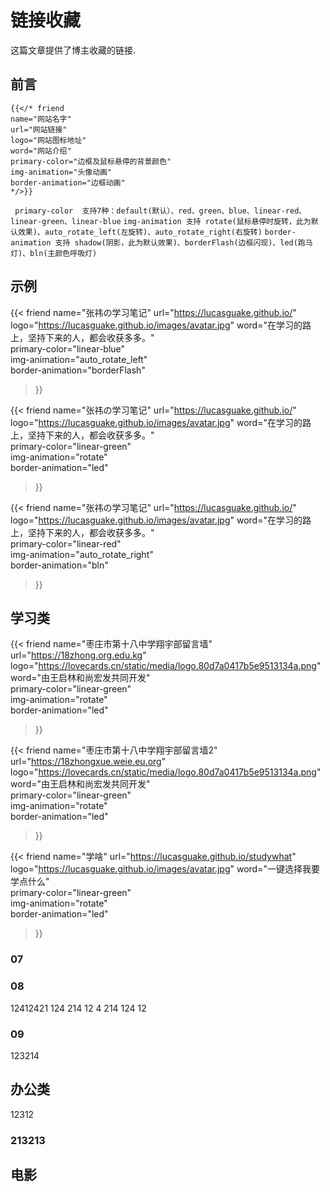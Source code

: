 # 链接收藏


这篇文章提供了博主收藏的链接.

<!--more-->

## 前言
```
{{</* friend
name="网站名字"
url="网站链接"
logo="网站图标地址"
word="网站介绍"  
primary-color="边框及鼠标悬停的背景颜色" 
img-animation="头像动画" 
border-animation="边框动画" 
*/>}}
```
` primary-color  支持7种：default(默认）、red、green、blue、linear-red、linear-green、linear-blue`
` img-animation 支持 rotate(鼠标悬停时旋转，此为默认效果)、auto_rotate_left(左旋转)、auto_rotate_right(右旋转) `
`border-animation 支持 shadow(阴影，此为默认效果)、borderFlash(边框闪现)、led(跑马灯)、bln(主颜色呼吸灯) `
## 示例
{{< friend
name="张祎の学习笔记"
url="https://lucasguake.github.io/"
logo="https://lucasguake.github.io/images/avatar.jpg"
word="在学习的路上，坚持下来的人，都会收获多多。"  
primary-color="linear-blue"   
img-animation="auto_rotate_left"  
border-animation="borderFlash" 
>}}

{{< friend
name="张祎の学习笔记"
url="https://lucasguake.github.io/"
logo="https://lucasguake.github.io/images/avatar.jpg"
word="在学习的路上，坚持下来的人，都会收获多多。"  
primary-color="linear-green"   
img-animation="rotate"  
border-animation="led" 
>}}

{{< friend
name="张祎の学习笔记"
url="https://lucasguake.github.io/"
logo="https://lucasguake.github.io/images/avatar.jpg"
word="在学习的路上，坚持下来的人，都会收获多多。"  
primary-color="linear-red"   
img-animation="auto_rotate_right"  
border-animation="bln" 
>}}



## 学习类

{{< friend
name="枣庄市第十八中学翔宇部留言墙"
url="https://18zhong.org.edu.kg"
logo="https://lovecards.cn/static/media/logo.80d7a0417b5e9513134a.png"
word="由王启林和尚宏发共同开发"  
primary-color="linear-green"   
img-animation="rotate"  
border-animation="led" 
>}}

{{< friend
name="枣庄市第十八中学翔宇部留言墙2"
url="https://18zhongxue.weie.eu.org"
logo="https://lovecards.cn/static/media/logo.80d7a0417b5e9513134a.png"
word="由王启林和尚宏发共同开发"  
primary-color="linear-green"   
img-animation="rotate"  
border-animation="led" 
>}}

{{< friend
name="学啥"
url="https://lucasguake.github.io/studywhat"
logo="https://lucasguake.github.io/images/avatar.jpg"
word="一键选择我要学点什么"  
primary-color="linear-green"   
img-animation="rotate"  
border-animation="led" 
>}}



### 07


### 08

12412421
124
214
12
4
214
124
12

### 09 

123214

## 办公类
12312
### 213213





## 电影
